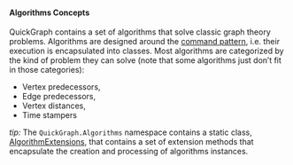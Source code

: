 #### Algorithms Concepts

QuickGraph contains a set of algorithms that solve classic graph theory problems. Algorithms are designed around the [command pattern](http://en.wikipedia.org/wiki/Command_pattern), i.e. their execution is encapsulated into classes. Most algorithms are categorized by the kind of problem they can solve (note that some algorithms just don’t fit in those categories):
* Vertex predecessors,
* Edge predecessors,
* Vertex distances,
* Time stampers
 
_tip:_ The `QuickGraph.Algorithms` namespace contains a static class, [AlgorithmExtensions](AlgorithmExtensions), that contains a set of extension methods that encapsulate the creation and processing of algorithms instances.

